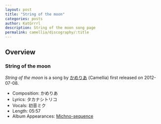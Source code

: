 ```yaml
---
layout: post
title: "String of the moon"
categories: posts
author: KatGrrrl
description: String of the moon song page
permalink: camellia/discography/:title
---
```


## Overview

### String of the moon

*String of the moon* is a song by [かめりあ](/camellia) (Camellia) first released on 2012-07-08.

* Composition: かめりあ
* Lyrics: タカナシトリコ
* Vocals: 初音ミク
* Length: 05:57
* Album Appearances: [Michno-sequence](<{% link postsInclude/_posts/camellia/albums/Michno-sequence/2023-12-06-Michno-sequence.md %}>)

